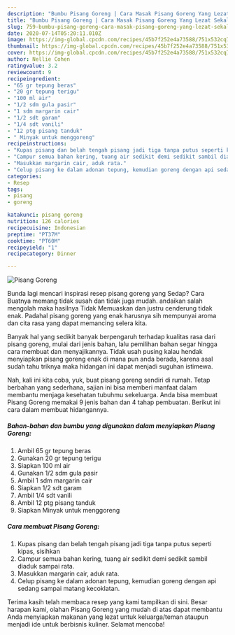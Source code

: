 ```yaml
---
description: "Bumbu Pisang Goreng | Cara Masak Pisang Goreng Yang Lezat Sekali"
title: "Bumbu Pisang Goreng | Cara Masak Pisang Goreng Yang Lezat Sekali"
slug: 759-bumbu-pisang-goreng-cara-masak-pisang-goreng-yang-lezat-sekali
date: 2020-07-14T05:20:11.010Z
image: https://img-global.cpcdn.com/recipes/45b7f252e4a73588/751x532cq70/pisang-goreng-foto-resep-utama.jpg
thumbnail: https://img-global.cpcdn.com/recipes/45b7f252e4a73588/751x532cq70/pisang-goreng-foto-resep-utama.jpg
cover: https://img-global.cpcdn.com/recipes/45b7f252e4a73588/751x532cq70/pisang-goreng-foto-resep-utama.jpg
author: Nellie Cohen
ratingvalue: 3.2
reviewcount: 9
recipeingredient:
- "65 gr tepung beras"
- "20 gr tepung terigu"
- "100 ml air"
- "1/2 sdm gula pasir"
- "1 sdm margarin cair"
- "1/2 sdt garam"
- "1/4 sdt vanili"
- "12 ptg pisang tanduk"
- " Minyak untuk menggoreng"
recipeinstructions:
- "Kupas pisang dan belah tengah pisang jadi tiga tanpa putus seperti kipas, sisihkan"
- "Campur semua bahan kering, tuang air sedikit demi sedikit sambil diaduk sampai rata."
- "Masukkan margarin cair, aduk rata."
- "Celup pisang ke dalam adonan tepung, kemudian goreng dengan api sedang sampai matang kecoklatan."
categories:
- Resep
tags:
- pisang
- goreng

katakunci: pisang goreng 
nutrition: 126 calories
recipecuisine: Indonesian
preptime: "PT37M"
cooktime: "PT60M"
recipeyield: "1"
recipecategory: Dinner

---
```



![Pisang Goreng](https://img-global.cpcdn.com/recipes/45b7f252e4a73588/751x532cq70/pisang-goreng-foto-resep-utama.jpg)

Bunda lagi mencari inspirasi resep pisang goreng yang Sedap? Cara Buatnya memang tidak susah dan tidak juga mudah. andaikan salah mengolah maka hasilnya Tidak Memuaskan dan justru cenderung tidak enak. Padahal pisang goreng yang enak harusnya sih mempunyai aroma dan cita rasa yang dapat memancing selera kita.



Banyak hal yang sedikit banyak berpengaruh terhadap kualitas rasa dari pisang goreng, mulai dari jenis bahan, lalu pemilihan bahan segar hingga cara membuat dan menyajikannya. Tidak usah pusing kalau hendak menyiapkan pisang goreng enak di mana pun anda berada, karena asal sudah tahu triknya maka hidangan ini dapat menjadi suguhan istimewa.


Nah, kali ini kita coba, yuk, buat pisang goreng sendiri di rumah. Tetap berbahan yang sederhana, sajian ini bisa memberi manfaat dalam membantu menjaga kesehatan tubuhmu sekeluarga. Anda bisa membuat Pisang Goreng memakai 9 jenis bahan dan 4 tahap pembuatan. Berikut ini cara dalam membuat hidangannya.

<!--inarticleads1-->

##### Bahan-bahan dan bumbu yang digunakan dalam menyiapkan Pisang Goreng:

1. Ambil 65 gr tepung beras
1. Gunakan 20 gr tepung terigu
1. Siapkan 100 ml air
1. Gunakan 1/2 sdm gula pasir
1. Ambil 1 sdm margarin cair
1. Siapkan 1/2 sdt garam
1. Ambil 1/4 sdt vanili
1. Ambil 12 ptg pisang tanduk
1. Siapkan  Minyak untuk menggoreng




<!--inarticleads2-->

##### Cara membuat Pisang Goreng:

1. Kupas pisang dan belah tengah pisang jadi tiga tanpa putus seperti kipas, sisihkan
1. Campur semua bahan kering, tuang air sedikit demi sedikit sambil diaduk sampai rata.
1. Masukkan margarin cair, aduk rata.
1. Celup pisang ke dalam adonan tepung, kemudian goreng dengan api sedang sampai matang kecoklatan.




Terima kasih telah membaca resep yang kami tampilkan di sini. Besar harapan kami, olahan Pisang Goreng yang mudah di atas dapat membantu Anda menyiapkan makanan yang lezat untuk keluarga/teman ataupun menjadi ide untuk berbisnis kuliner. Selamat mencoba!
